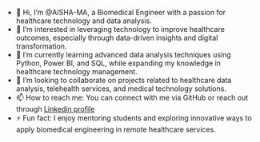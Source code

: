 
- 👋 Hi, I’m @AISHA-MA, a Biomedical Engineer with a passion for healthcare technology and data analysis.
- 👀 I’m interested in leveraging technology to improve healthcare outcomes, especially through data-driven insights and digital transformation.
- 🌱 I’m currently learning advanced data analysis techniques using Python, Power BI, and SQL, while expanding my knowledge in healthcare technology management.
- 💞️ I’m looking to collaborate on projects related to healthcare data analysis, telehealth services, and medical technology solutions.
- 📫 How to reach me: You can connect with me via GitHub or reach out through [Linkedin profile](https://www.linkedin.com/in/aisha-mamoun/)
- ⚡ Fun fact: I enjoy mentoring students and exploring innovative ways to apply biomedical engineering in remote healthcare services.


